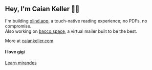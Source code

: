 ## Hey, I'm Caian Keller 🙋‍♂️

I'm building [olind.app](https://olind.app), a touch-native reading experience; no PDFs, no compromise.  
Also working on [bacco.space](https://grabify.link/MX6ERR), a virtual mailer built to be the best.

More at [caiankeller.com](https://caiankeller.com).

#### I love gigi

[Learn mirandes](https://lhengua.org/lalhengua/)

<img src="https://your-tracker.com/track/caiankeller" width="1" height="1" />
